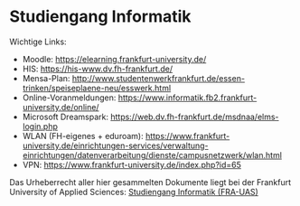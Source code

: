 # Studiengang Informatik

Wichtige Links:
- Moodle: https://elearning.frankfurt-university.de/
- HIS: https://his-www.dv.fh-frankfurt.de/
- Mensa-Plan: http://www.studentenwerkfrankfurt.de/essen-trinken/speiseplaene-neu/esswerk.html
- Online-Voranmeldungen: https://www.informatik.fb2.frankfurt-university.de/online/
- Microsoft Dreamspark: https://web.dv.fh-frankfurt.de/msdnaa/elms-login.php
- WLAN (FH-eigenes + eduroam): https://www.frankfurt-university.de/einrichtungen-services/verwaltung-einrichtungen/datenverarbeitung/dienste/campusnetzwerk/wlan.html
- VPN: https://www.frankfurt-university.de/index.php?id=65


Das Urheberrecht aller hier gesammelten Dokumente liegt bei der Frankfurt University of Applied Sciences: [Studiengang Informatik (FRA-UAS)](https://www.frankfurt-university.de/fachbereiche/fb2/studiengaengefb2/bachelor-studiengaenge/informatik-b-sc.html)


